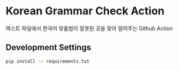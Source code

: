 # Korean Grammar Check Action

텍스트 파일에서 한국어 맞춤법이 잘못된 곳을 찾아 알려주는 Github Action

## Development Settings

```bash
pip install -r requirements.txt
```
